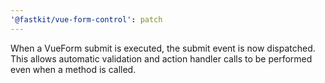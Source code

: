 ```yaml
---
'@fastkit/vue-form-control': patch
---
```


When a VueForm submit is executed, the submit event is now dispatched.
This allows automatic validation and action handler calls to be performed even when a method is called.
